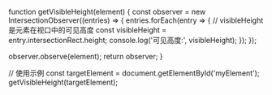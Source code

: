 function getVisibleHeight(element) {
  const observer = new IntersectionObserver((entries) => {
    entries.forEach(entry => {
      // visibleHeight 是元素在视口中的可见高度
      const visibleHeight = entry.intersectionRect.height;
      console.log('可见高度:', visibleHeight);
    });
  });
  
  observer.observe(element);
  return observer;
}

// 使用示例
const targetElement = document.getElementById('myElement');
getVisibleHeight(targetElement);